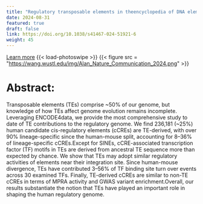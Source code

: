 ```yaml
---
title: "Regulatory transposable elements in theencyclopedia of DNA elements"
date: 2024-08-31
featured: true
draft: false
link: https://doi.org/10.1038/s41467-024-51921-6
weight: 45
---
```


[Learn more](https://doi.org/10.1038/s41467-024-51921-6)
{{< load-photoswipe >}}
{{< figure src = "https://wang.wustl.edu/img/Alan_Nature_Communication_2024.png" >}}

# Abstract:

Transposable elements (TEs) comprise ~50% of our genome, but knowledge of how TEs affect genome evolution remains incomplete. Leveraging ENCODE4data, we provide the most comprehensive study to date of TE contributions to the regulatory genome. We find 236,181 (~25%) human candidate cis-regulatory elements (cCREs) are TE-derived, with over 90% lineage-specific since the human-mouse split, accounting for 8–36% of lineage-specific cCREs.Except for SINEs, cCRE-associated transcription factor (TF) motifs in TEs are derived from ancestral TE sequence more than expected by chance. We show that TEs may adopt similar regulatory activities of elements near their integration site. Since human-mouse divergence, TEs have contributed 3–56% of TF binding site turn over events across 30 examined TFs. Finally, TE-derived cCREs are similar to non-TE cCREs in terms of MPRA activity and GWAS variant enrichment.Overall, our results substantiate the notion that TEs have played an important role in shaping the human regulatory genome.
